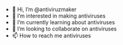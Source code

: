 - 👋 Hi, I’m @antiviruzmaker
- 👀 I’m interested in making antiviruses
- 🌱 I’m currently learning about antiviruses
- 💞️ I’m looking to collaborate on antiviruses
- 📫 How to reach me antiviruses

<!---
antiviruzmaker/antiviruzmaker is a ✨ special ✨ repository because its `README.md` (this file) appears on your GitHub profile.
You can click the Preview link to take a look at your changes.
--->
